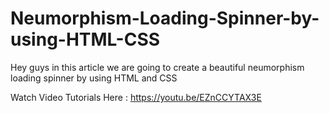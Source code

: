 # Neumorphism-Loading-Spinner-by-using-HTML-CSS
Hey guys in this article we are going to create a beautiful neumorphism loading spinner by using HTML and CSS

Watch Video Tutorials Here : https://youtu.be/EZnCCYTAX3E

